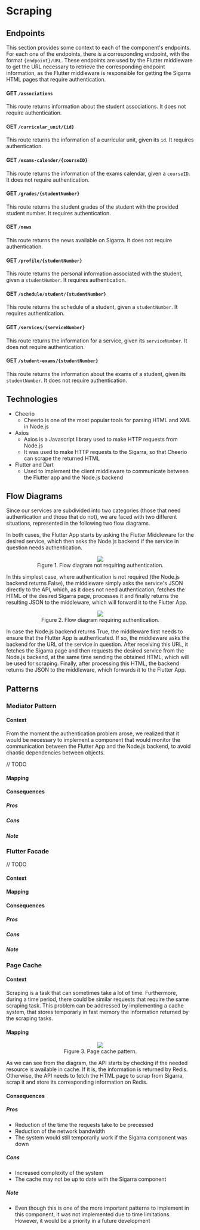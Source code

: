 # Scraping

## Endpoints

This section provides some context to each of the component's endpoints. For each one of the endpoints, there is a corresponding endpoint, with the format `{endpoint}/URL`. These endpoints are used by the Flutter middleware to get the URL necessary to retrieve the corresponding endpoint information, as the Flutter middleware is responsible for getting the Sigarra HTML pages that require authentication.

#### GET `/associations`

This route returns information about the student associations. It does not require authentication.

#### GET `/curricular_unit/{id}`

This route returns the information of a curricular unit, given its `id`. It requires authentication.

#### GET `/exams-calender/{courseID}`

This route returns the information of the exams calendar, given a `courseID`. It does not require authentication.


#### GET `/grades/{studentNumber}`

This route returns the student grades of the student with the provided student number. It requires authentication.


#### GET `/news`

This route returns the news available on Sigarra. It does not require authentication.

#### GET `/profile/{studentNumber}`

This route returns the personal information associated with the student, given a `studentNumber`. It requires authentication.

#### GET `/schedule/student/{studentNumber}`

This route returns the schedule of a student, given a `studentNumber`. It requires authentication.

#### GET `/services/{serviceNumber}`

This route returns the information for a service, given its `serviceNumber`. It does not require authentication.

#### GET `/student-exams/{studentNumber}`

This route returns the information about the exams of a student, given its `studentNumber`. It does not require authentication.

## Technologies

- Cheerio
    - Cheerio is one of the most popular tools for parsing HTML and XML in Node.js
- Axios
    - Axios is a Javascript library used to make HTTP requests from Node.js
    - It was used to make HTTP requests to the Sigarra, so that Cheerio can scrape the returned HTML
- Flutter and Dart
    - Used to implement the client middleware to communicate between the Flutter app and the Node.js backend

## Flow Diagrams

Since our services are subdivided into two categories (those that need authentication and those that do not), we are faced with two different situations, represented in the following two flow diagrams.


In both cases, the Flutter App starts by asking the Flutter Middleware for the desired service, which then asks the Node.js backend if the service in question needs authentication.

<figure align="center">
  <img src="https://i.imgur.com/WF8nyTo.png"/>
  <figcaption>Figure 1. Flow diagram not requiring authentication.</figcaption>
</figure>

In this simplest case, where authentication is not required (the Node.js backend returns False), the middleware simply asks the service's JSON directly to the API, which, as it does not need authentication, fetches the HTML of the desired Sigarra page, processes it and finally returns the resulting JSON to the middleware, which will forward it to the Flutter App.

<figure align="center">
  <img src="https://i.imgur.com/oIl9byp.png"/>
  <figcaption>Figure 2. Flow diagram requiring authentication.</figcaption>
</figure>

In case the Node.js backend returns True, the middleware first needs to ensure that the Flutter App is authenticated. If so, the middleware asks the backend for the URL of the service in question. After receiving this URL, it fetches the Sigarra page and then requests the desired service from the Node.js backend, at the same time sending the obtained HTML, which will be used for scraping. Finally, after processing this HTML, the backend returns the JSON to the middleware, which forwards it to the Flutter App.

## Patterns

### Mediator Pattern

#### Context
From the moment the authentication problem arose, we realized that it would be necessary to implement a component that would monitor the communication between the Flutter App and the Node.js backend, to avoid chaotic dependencies between objects.

// TODO

#### Mapping

#### Consequences

##### Pros

##### Cons

##### Note

### Flutter Facade

// TODO

#### Context

#### Mapping

#### Consequences

##### Pros

##### Cons

##### Note

### Page Cache

#### Context
Scraping is a task that can sometimes take a lot of time. Furthermore, during a time period, there could be similar requests that require the same scraping task. This problem can be addressed by implementing a cache system, that stores temporarly in fast memory the information returned by the scraping tasks.

#### Mapping

<figure align="center">
  <img src="https://i.imgur.com/K4Hiog8.png"/>
  <figcaption>Figure 3. Page cache pattern.</figcaption>
</figure>

As we can see from the diagram, the API starts by checking if the needed resource is available in cache. If it is, the information is returned by Redis. Otherwise, the API needs to fetch the HTML page to scrap from Sigarra, scrap it and store its corresponding information on Redis.

#### Consequences

##### Pros
- Reduction of the time the requests take to be precessed
- Reduction of the network bandwidth
- The system would still temporarily work if the Sigarra component was down

##### Cons
- Increased complexity of the system
- The cache may not be up to date with the Sigarra component

##### Note
- Even though this is one of the more important patterns to implement in this component, it was not implemented due to time limitations. However, it would be a priority in a future development
